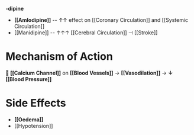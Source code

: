 **-dipine**
- **[[Amlodipine]]** -- ↑↑ effect on [[Coronary Circulation]] and [[Systemic Circulation]]
- [[Manidipine]] -- ↑↑↑ [[Cerebral Circulation]] ⊣ [[Stroke]]

# Mechanism of Action
** [[Calcium Channel]]** on **[[Blood Vessels]]** → **[[Vasodilation]]** → **↓ [[Blood Pressure]]**

# Side Effects
- **[[Oedema]]**
- [[Hypotension]]